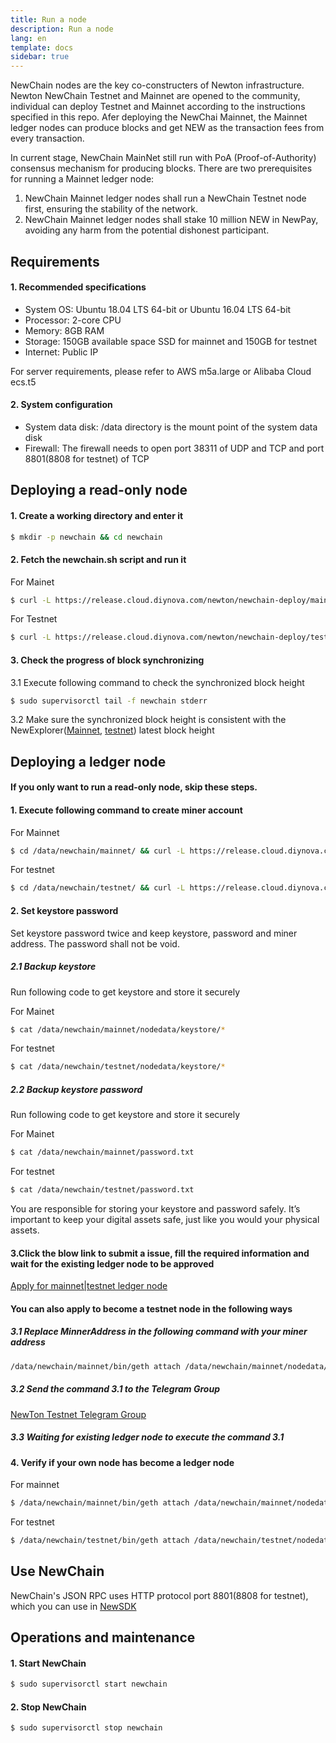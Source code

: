 ```yaml
---
title: Run a node
description: Run a node
lang: en
template: docs
sidebar: true
---
```


NewChain nodes are the key co-constructers of Newton infrastructure. Newton NewChain Testnet and Mainnet are opened to the community, individual can deploy Testnet and Mainnet according to the instructions specified in this repo. Afer deploying the NewChai Mainnet, the Mainnet ledger nodes can produce blocks and get NEW as the transaction fees from every transaction.

In current stage, NewChain MainNet still run with PoA (Proof-of-Authority) consensus mechanism for producing blocks. There are two prerequisites for running a Mainnet ledger node:

1. NewChain Mainnet ledger nodes shall run a NewChain Testnet node first, ensuring the stability of the network.
2. NewChain Mainnet ledger nodes shall stake 10 million NEW in NewPay, avoiding any harm from the potential dishonest participant.

## Requirements

#### 1. Recommended specifications

   - System OS: Ubuntu 18.04 LTS 64-bit or Ubuntu 16.04 LTS 64-bit
   - Processor: 2-core CPU
   - Memory: 8GB RAM
   - Storage: 150GB available space SSD for mainnet and 150GB for testnet
   - Internet: Public IP

   For server requirements, please refer to AWS m5a.large or Alibaba Cloud ecs.t5

#### 2. System configuration

   - System data disk: /data directory is the mount point of the system data disk
   - Firewall: The firewall needs to open port 38311 of UDP and TCP and port 8801(8808 for testnet) of TCP

## Deploying a read-only node

#### 1. Create a working directory and enter it

   ```bash
   $ mkdir -p newchain && cd newchain
   ```

#### 2. Fetch the newchain.sh script and run it

For Mainet

```bash
$ curl -L https://release.cloud.diynova.com/newton/newchain-deploy/mainnet/newchain.sh | sudo bash
```

For Testnet

```bash
$ curl -L https://release.cloud.diynova.com/newton/newchain-deploy/testnet/newchain.sh | sudo bash
```

#### 3. Check the progress of block synchronizing

3.1 Execute following command to check the synchronized block height

```bash
$ sudo supervisorctl tail -f newchain stderr
```

3.2 Make sure the synchronized block height is consistent with the NewExplorer([Mainnet](https://explorer.newtonproject.org/), [testnet](https://explorer.testnet.newtonproject.org/)) latest block height

## Deploying a ledger node

#### If you only want to run a read-only node, skip these steps.

#### 1. Execute following command to create miner account

For Mainnet

```bash
$ cd /data/newchain/mainnet/ && curl -L https://release.cloud.diynova.com/newton/newchain-deploy/mainnet/newchain-mine.sh -o newchain-mine.sh && chmod +x newchain-mine.sh && ./newchain-mine.sh
```

For testnet

```bash
$ cd /data/newchain/testnet/ && curl -L https://release.cloud.diynova.com/newton/newchain-deploy/testnet/newchain-mine.sh -o newchain-mine.sh && chmod +x newchain-mine.sh && ./newchain-mine.sh
```

#### 2. Set keystore password

Set keystore password twice and keep keystore, password and miner address. The password shall not be void.

##### 2.1 Backup keystore

Run following code to get keystore and store it securely

For Mainet

```bash
$ cat /data/newchain/mainnet/nodedata/keystore/*
```

For testnet

```bash
$ cat /data/newchain/testnet/nodedata/keystore/*
```

##### 2.2 Backup keystore password

Run following code to get keystore and store it securely

For Mainet

```bash
$ cat /data/newchain/mainnet/password.txt
```

For testnet

```bash
$ cat /data/newchain/testnet/password.txt
```

You are responsible for storing your keystore and password safely. It’s important to keep your digital assets safe, just like you would your physical assets.

#### 3.Click the blow link to submit a issue, fill the required information and wait for the existing ledger node to be approved

[Apply for mainnet|testnet ledger node](https://github.com/newtonproject/newchain-nodes/issues/new/choose)

#### You can also apply to become a testnet node in the following ways

##### 3.1 Replace MinnerAddress in the following command with your miner address

```bash
/data/newchain/mainnet/bin/geth attach /data/newchain/mainnet/nodedata/geth.ipc --exec 'clique.propose("MinnerAddress", true)'
```

##### 3.2 Send the command 3.1 to the Telegram Group

 [NewTon Testnet Telegram Group](https://t.me/newtontestnet)

##### 3.3 Waiting for existing ledger node to execute the command 3.1

#### 4. Verify if your own node has become a ledger node

For mainnet

```bash
$ /data/newchain/mainnet/bin/geth attach /data/newchain/mainnet/nodedata/geth.ipc --exec 'clique.getSigners()'
```

For testnet

```bash
$ /data/newchain/testnet/bin/geth attach /data/newchain/testnet/nodedata/geth.ipc --exec 'clique.getSigners()'
```

## Use NewChain

NewChain's JSON RPC uses HTTP protocol port 8801(8808 for testnet), which you can use in [NewSDK](https://github.com/newtonproject/newchain-sdk-example)

## Operations and maintenance

#### 1. Start NewChain

```bash
$ sudo supervisorctl start newchain
```

#### 2. Stop NewChain

```bash
$ sudo supervisorctl stop newchain
```

